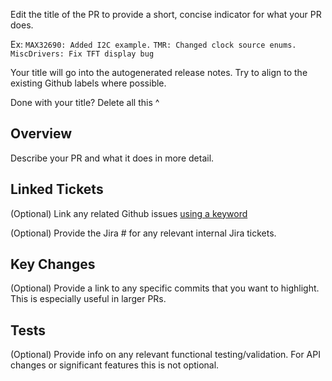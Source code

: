 
Edit the title of the PR to provide a short, concise indicator for what your PR does.  

Ex:
`MAX32690: Added I2C example.`
`TMR: Changed clock source enums.`
`MiscDrivers: Fix TFT display bug`

Your title will go into the autogenerated release notes.  Try to align to the existing Github labels where possible.

Done with your title?  Delete all this ^

## Overview

Describe your PR and what it does in more detail.

## Linked Tickets

(Optional) Link any related Github issues [using a keyword](https://docs.github.com/en/issues/tracking-your-work-with-issues/linking-a-pull-request-to-an-issue#linking-a-pull-request-to-an-issue-using-a-keyword)

(Optional) Provide the Jira # for any relevant internal Jira tickets.

## Key Changes

(Optional) Provide a link to any specific commits that you want to highlight.  This is especially useful in larger PRs.

## Tests

(Optional) Provide info on any relevant functional testing/validation.  For API changes or significant features this is not optional.
